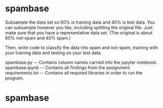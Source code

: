 # spambase

Subsample the data set so 60% is training data and 40% is test data. You can subsample however you like, including splitting the original file. Just make sure that you have a representative data set. (The original is about 60% not-spam and 40% spam.)

Then, write code to classify the data into spam and not-spam, training with your training data and testing on your test data.

spambase.py -- Contains column names carried into the jupyter notebook.
spambase.ipynb -- Contains all findings from the assignment.
requirements.txt -- Contains all required libraries in order to run the program.
# spambase
